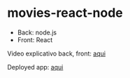 # movies-react-node

- Back: node.js
- Front: React


Video explicativo back, front: [aqui](https://drive.google.com/file/d/16Jqnhe3owrOVebnsQRURm30U4a_umIwy/view?usp=sharing)

Deployed app: [aqui](https://movies-react-node.vercel.app/media)


